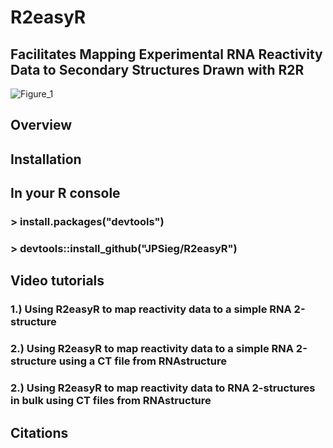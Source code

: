 # R2easyR

## Facilitates Mapping Experimental RNA Reactivity Data to Secondary Structures Drawn with R2R


![Figure_1](https://user-images.githubusercontent.com/63312483/80436440-2219a280-88cd-11ea-8d0f-6ae88fc28d40.png)

## Overview

## Installation

## In your R console

###    > install.packages("devtools")

###    > devtools::install_github("JPSieg/R2easyR")

## Video tutorials

### 1.) Using R2easyR to map reactivity data to a simple RNA 2-structure

### 2.) Using R2easyR to map reactivity data to a simple RNA 2-structure using a CT file from RNAstructure 

### 2.) Using R2easyR to map reactivity data to RNA 2-structures in bulk using CT files from RNAstructure

## Citations
